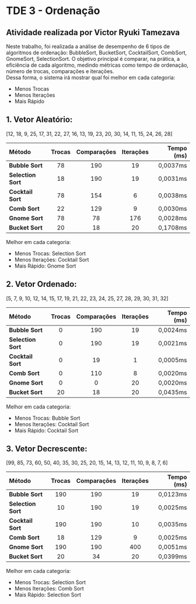 # TDE 3 - Ordenação
Atividade realizada por Victor Ryuki Tamezava
-----
Neste trabalho, foi realizada a análise de desempenho de 6 tipos de algoritmos de ordenação: BubbleSort, BucketSort, CocktailSort, CombSort, GnomeSort, SelectionSort. O objetivo principal é comparar, na prática, a eficiência de cada algoritmo, medindo métricas como tempo de ordenação, número de trocas, comparações e iterações. <br>
Dessa forma, o sistema irá mostrar qual foi melhor em cada categoria:
 - Menos Trocas
 - Menos Iterações
 - Mais Rápido

## 1. Vetor Aleatório:
[12, 18, 9, 25, 17, 31, 22, 27, 16, 13, 19, 23, 20, 30, 14, 11, 15, 24, 26, 28]

| Método | Trocas | Comparações | Iterações | Tempo (ms) |
| :--- | :---: | :---: | :---: | ---: |
| **Bubble Sort** | 78 | 190 | 19 | 0,0037ms |
| **Selection Sort** | 18 | 190 | 19 | 0,0031ms |
| **Cocktail Sort** | 78 | 154 | 6 | 0,0038ms |
| **Comb Sort** | 22 | 129 | 9 | 0,0030ms |
| **Gnome Sort** | 78 | 78 | 176 | 0,0028ms |
| **Bucket Sort** | 20 | 18 | 20 | 0,1708ms |

Melhor em cada categoria:
- Menos Trocas: Selection Sort
- Menos Iterações: Cocktail Sort
- Mais Rápido: Gnome Sort

## 2. Vetor Ordenado:
[5, 7, 9, 10, 12, 14, 15, 17, 19, 21, 22, 23, 24, 25, 27, 28, 29, 30, 31, 32]

| Método | Trocas | Comparações | Iterações | Tempo (ms) |
| :--- | :---: | :---: | :---: | ---: |
| **Bubble Sort** | 0 | 190 | 19 | 0,0024ms |
| **Selection Sort** | 0 | 190 | 19 | 0,0021ms |
| **Cocktail Sort** | 0 | 19 | 1 | 0,0005ms |
| **Comb Sort** | 0 | 110 | 8 | 0,0020ms |
| **Gnome Sort** | 0 | 0 | 20 | 0,0020ms |
| **Bucket Sort** | 20 | 18 | 20 | 0,0435ms |

Melhor em cada categoria:
- Menos Trocas: Bubble Sort
- Menos Iterações: Cocktail Sort
- Mais Rápido: Cocktail Sort

## 3. Vetor Decrescente:
[99, 85, 73, 60, 50, 40, 35, 30, 25, 20, 15, 14, 13, 12, 11, 10, 9, 8, 7, 6]

| Método | Trocas | Comparações | Iterações | Tempo (ms) |
| :--- | :---: | :---: | :---: | ---: |
| **Bubble Sort** | 190 | 190 | 19 | 0,0123ms |
| **Selection Sort** | 10 | 190 | 19 | 0,0025ms |
| **Cocktail Sort** | 190 | 190 | 10 | 0,0035ms |
| **Comb Sort** | 18 | 129 | 9 | 0,0025ms |
| **Gnome Sort** | 190 | 190 | 400 | 0,0051ms |
| **Bucket Sort** | 20 | 34 | 20 | 0,0399ms |

Melhor em cada categoria:
- Menos Trocas: Selection Sort
- Menos Iterações: Comb Sort
- Mais Rápido: Selection Sort
